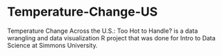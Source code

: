 # Temperature-Change-US
Temperature Change Across the U.S.: Too Hot to Handle? is a data wrangling and data visualization R project that was done for Intro to Data Science at Simmons University.
